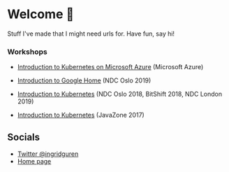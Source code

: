 # Welcome 👋 

Stuff I've made that I might need urls for. Have fun, say hi! 


### Workshops

 - [Introduction to Kubernetes on Microsoft Azure](https://pingrid.github.io/nrk-kubernetes-intro/pingrid-nrk-introduction-to-kubernetes-cluster) (Microsoft Azure)

 - [Introduction to Google Home](https://github.com/mathjoh/google-home-101) (NDC Oslo 2019)
 
 - [Introduction to Kubernetes](https://github.com/linemos/kubernetes-intro) (NDC Oslo 2018, BitShift 2018, NDC London 2019)
 
 - [Introduction to Kubernetes](https://github.com/vibbio/introduction-to-kubernetes) (JavaZone 2017)

## Socials

 - [Twitter @ingridguren](https://twitter.com/ingridguren)
 - [Home page](http://ingridguren.com)

